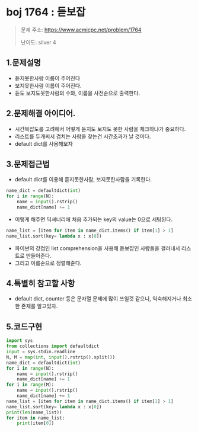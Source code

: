# boj 1764 : 듣보잡
> 문제 주소: https://www.acmicpc.net/problem/1764
> 
> 난이도: silver 4

## 1.문제설명
- 듣지못한사람 이름이 주어진다
- 보지못한사람 이름이 주어진다.
- 듣도 보지도못한사람의 수와, 이름을 사전순으로 출력한다.
## 2.문제해결 아이디어.
- 시간복잡도를 고려해서 어떻게 듣지도 보지도 못한 사람을 체크하냐가 중요하다.
- 리스트를 두개써서 겹치는 사람을 찾는건 시간초과가 날 것이다.
- default dict를 사용해보자
## 3.문제접근법
- default dict를 이용해 듣지못한사람, 보지못한사람을 기록한다.
```python
name_dict = defaultdict(int)
for i in range(N):
    name = input().rstrip()
    name_dict[name] += 1
```
- 이렇게 해주면 딕셔너리에 처음 추가되는 key의 value는 0으로 세팅된다.
```python
name_list = [item for item in name_dict.items() if item[1] > 1]
name_list.sort(key= lambda x : x[0])
```
- 파이썬의 강점인 list comprehension을 사용해 듣보잡인 사람들을 걸러내서 리스트로 만들어준다.
- 그리고 이름순으로 정렬해준다.
## 4.특별히 참고할 사항
- default dict, counter 등은 문자열 문제에 많이 쓰일것 같으니, 익숙해지거나 최소한 존재를 알고있자.
## 5.코드구현
``` python
import sys
from collections import defaultdict
input = sys.stdin.readline
N, M = map(int, input().rstrip().split())
name_dict = defaultdict(int)
for i in range(N):
    name = input().rstrip()
    name_dict[name] += 1
for i in range(M):
    name = input().rstrip()
    name_dict[name] += 1
name_list = [item for item in name_dict.items() if item[1] > 1]
name_list.sort(key= lambda x : x[0])
print(len(name_list))
for item in name_list:
    print(item[0])
```